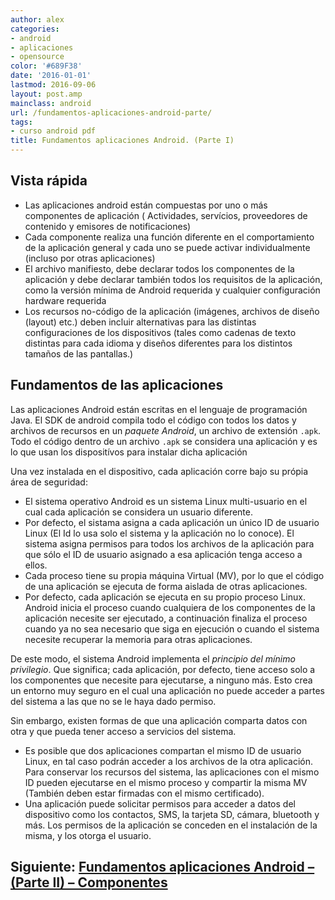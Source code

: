 ```yaml
---
author: alex
categories:
- android
- aplicaciones
- opensource
color: '#689F38'
date: '2016-01-01'
lastmod: 2016-09-06
layout: post.amp
mainclass: android
url: /fundamentos-aplicaciones-android-parte/
tags:
- curso android pdf
title: Fundamentos aplicaciones Android. (Parte I)
---
```


## Vista rápida

<!--more--><!--ad-->

* Las aplicaciones android están compuestas por uno o más componentes de aplicación ( Actividades, servícios, proveedores de contenido y emisores de notificaciones)
* Cada componente realiza una función diferente en el comportamiento de la aplicación general y cada uno se puede activar individualmente (incluso por otras aplicaciones)
* El archivo manifiesto, debe declarar todos los componentes de la aplicación y debe declarar también todos los requisitos de la aplicación, como la versión mínima de Android requerida y cualquier configuración hardware requerida
* Los recursos no-código de la aplicación (imágenes, archivos de diseño (layout) etc.) deben incluir alternativas para las distintas configuraciones de los dispositivos (tales como cadenas de texto distintas para cada idioma y diseños diferentes para los distintos tamaños de las pantallas.)

## Fundamentos de las aplicaciones

Las aplicaciones Android están escritas en el lenguaje de programación Java. El SDK de android compila todo el código con todos los datos y archivos de recursos en un _paquete Android_, un archivo de extensión `.apk`. Todo el código dentro de un archivo `.apk` se considera una aplicación y es lo que usan los dispositívos para instalar dicha aplicación

Una vez instalada en el dispositivo, cada aplicación corre bajo su própia área de seguridad:

* El sistema operativo Android es un sistema Linux multi-usuario en el cual cada aplicación se considera un usuario diferente.
* Por defecto, el sistama asigna a cada aplicación un único ID de usuario Linux (El Id lo usa solo el sistema y la aplicación no lo conoce). El sistema asigna permisos para todos los archivos de la aplicación para que sólo el ID de usuario asignado a esa aplicación tenga acceso a ellos.
* Cada proceso tiene su propia máquina Virtual (MV), por lo que el código de una aplicación se ejecuta de forma aislada de otras aplicaciones.
* Por defecto, cada aplicación se ejecuta en su propio proceso Linux. Android inicia el proceso cuando cualquiera de los componentes de la aplicación necesite ser ejecutado, a continuación finaliza el proceso cuando ya no sea necesario que siga en ejecución o cuando el sistema necesite recuperar la memoria para otras aplicaciones.

De este modo, el sistema Android implementa el _principio del mínimo privilegio_. Que significa; cada aplicación, por defecto, tiene acceso solo a los componentes que necesite para ejecutarse, a ninguno más.  Esto crea un entorno muy seguro en el cual una aplicación no puede acceder a partes del sistema a las que no se le haya dado permiso.

Sin embargo, existen formas de que una aplicación comparta datos con otra y que pueda tener acceso a servicios del sistema.

* Es posible que dos aplicaciones compartan el mismo ID de usuario Linux, en tal caso podrán acceder a los archivos de la otra aplicación. Para conservar los recursos del sistema, las aplicaciones con el mismo ID pueden ejecutarse en el mismo proceso y compartir la misma MV (También deben estar firmadas con el mismo certificado).
* Una aplicación puede solicitar permisos para acceder a datos del dispositivo como los contactos, SMS, la tarjeta SD, cámara, bluetooth y más. Los permisos de la aplicación se conceden en el instalación de la misma, y los otorga el usuario.

## Siguiente: [Fundamentos aplicaciones Android – (Parte II) – Componentes](https://elbauldelprogramador.com/fundamentos-aplicaciones-android-parte_18/)
